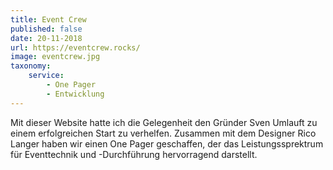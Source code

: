 ```yaml
---
title: Event Crew
published: false
date: 20-11-2018
url: https://eventcrew.rocks/
image: eventcrew.jpg
taxonomy:
    service:
        - One Pager
        - Entwicklung
---
```

Mit dieser Website hatte ich die Gelegenheit den Gründer Sven Umlauft zu einem erfolgreichen Start zu verhelfen. Zusammen mit dem Designer Rico Langer haben wir einen One Pager geschaffen, der das Leistungssprektrum für Eventtechnik und -Durchführung hervorragend darstellt.